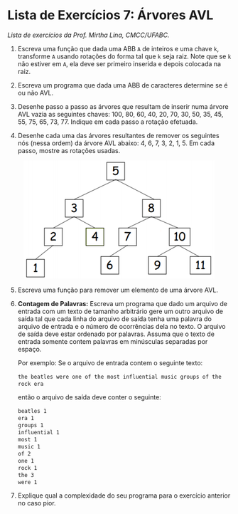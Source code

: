 # Lista de Exercícios 7: Árvores AVL
*Lista de exercícios da Prof. Mirtha Lina, CMCC/UFABC.*

1. Escreva uma função que dada uma ABB `A` de inteiros e uma chave `k`, transforme 
`A` usando rotações do forma tal que `k` seja raiz. Note que se `k` não estiver em
`A`, ela deve ser primeiro inserida e depois colocada na raiz.

2. Escreva um programa que dada uma ABB de caracteres determine se é ou não AVL.

3. Desenhe passo a passo as árvores que resultam de inserir numa árvore AVL vazia
as seguintes chaves: 100, 80, 60, 40, 20, 70, 30, 50, 35, 45, 55, 75, 65, 73, 77. 
Indique em cada passo a rotação efetuada.

4. Desenhe cada uma das árvores resultantes de remover os seguintes nós 
(nessa ordem) da árvore AVL abaixo: 4, 6, 7, 3, 2, 1, 5. Em cada passo, 
mostre as rotações usadas.

<p align="center">
  <img src="img/img1.png">
</p>

5. Escreva uma função para remover um elemento de uma árvore AVL.

6. **Contagem de Palavras:** Escreva um programa que dado um arquivo de entrada com
um texto de tamanho arbitrário gere um outro arquivo de saída tal que cada linha do
arquivo de saída tenha uma palavra do arquivo de entrada e o número de ocorrências
dela no texto. O arquivo de saída deve estar ordenado por palavras. Assuma que o
texto de entrada somente contem palavras em minúsculas separadas por espaço.

   Por exemplo: Se o arquivo de entrada contem o seguinte texto:

       the beatles were one of the most influential music groups of the rock era

   então o arquivo de saída deve conter o seguinte:

       beatles 1
       era 1
       groups 1
       influential 1
       most 1
       music 1
       of 2
       one 1
       rock 1
       the 3
       were 1

7. Explique qual a complexidade do seu programa para o exercício anterior no 
caso pior.
